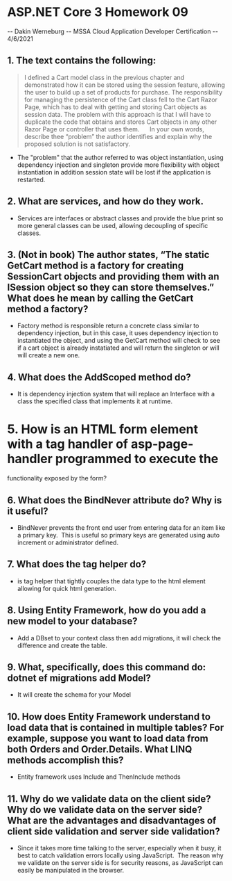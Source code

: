 # ASP.NET Core 3 Homework 09

-- Dakin Werneburg
-- MSSA Cloud Application Developer Certification
-- 4/6/2021

## 1. The text contains the following:
> I defined a Cart model class in the previous chapter and demonstrated how it can be stored using the session feature, allowing the user to build up a set of products for purchase. The responsibility for managing the persistence of the Cart class fell to the Cart Razor Page, which has to deal with getting and storing Cart objects as session data. The problem with this approach is that I will have to duplicate the code that obtains and stores Cart objects in any other Razor Page or controller that uses them.   
 
In your own words, describe thee “problem” the author identifies and explain why the proposed solution is not satisfactory.
- The "problem" that the author referred to was object instantiation, using dependency injection and singleton provide more flexibility with object instantiation in addition session state will be lost if the application is restarted. 

## 2. What are services, and how do they work.  
- Services are interfaces or abstract classes and provide the blue print so more general classes can be used, allowing decoupling of specific classes.

## 3. (Not in book) The author states, “The static GetCart method is a factory for creating SessionCart objects and providing them with an ISession object so they can store themselves.” What does he mean by calling the GetCart method a factory?
- Factory method is responsible return a concrete class similar to dependency injection, but in this case, it uses dependency injection to instantiated the object, and using the GetCart method will check to see if a cart object is already instatiated and will return the singleton or will will create a new one.

## 4. What does the AddScoped method do?
- It is dependency injection system that will replace an Interface with a class the specified class that implements it at runtime.

# 5. How is an HTML form element with a tag handler of asp-page-handler programmed to execute the
functionality exposed by the form?

## 6. What does the BindNever attribute do? Why is it useful?
- BindNever prevents the front end user from entering data for an item like a primary key.  This is useful so primary keys are generated using auto increment or administrator defined.

## 7. What does the tag helper <asp-for> do?
- <asp-for> is tag helper that tightly couples the data type to the html element allowing for quick html generation.

## 8. Using Entity Framework, how do you add a new model to your database?
- Add a DBset to your context class then add migrations, it will check the difference and create the table.

## 9. What, specifically, does this command do: dotnet ef migrations add Model?
- It will create the schema for your Model

## 10. How does Entity Framework understand to load data that is contained in multiple tables? For example, suppose you want to load data from both Orders and Order.Details. What LINQ methods accomplish this?
- Entity framework uses Include and ThenInclude methods

## 11. Why do we validate data on the client side? Why do we validate data on the server side? What are the advantages and disadvantages of client side validation and server side validation?
- Since it takes more time talking to the server, especially when it busy, it best to catch validation errors locally using JavaScript.  The reason why we validate on the server side is for security reasons, as JavaScript can easily be manipulated in the browser.